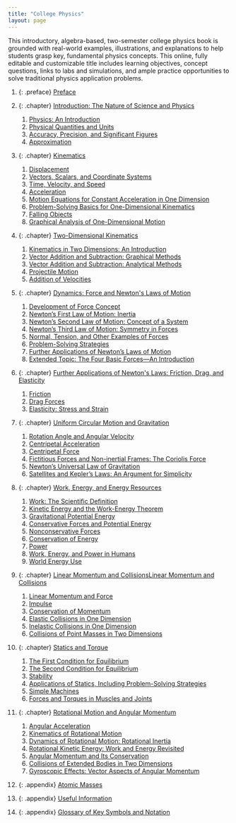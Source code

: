 ```yaml
---
title: "College Physics"
layout: page
---
```



<div data-type="abstract">
This introductory, algebra-based, two-semester college physics book is grounded with real-world examples, illustrations, and explanations to help students grasp key, fundamental physics concepts. This online, fully editable and customizable title includes learning objectives, concept questions, links to labs and simulations, and ample practice opportunities to solve traditional physics application problems.
</div>

1.  {: .preface} [Preface](contents/m42955.md)
2.  {: .chapter} [Introduction: The Nature of Science and Physics](contents/m42119.md)
    1.  [Physics: An Introduction](contents/m42092.md)
    2.  [Physical Quantities and Units](contents/m42091.md)
    3.  [Accuracy, Precision, and Significant Figures](contents/m42120.md)
    4.  [Approximation](contents/m42121.md)

3.  {: .chapter} [Kinematics](contents/m42122.md)
    1.  [Displacement](contents/m42033.md)
    2.  [Vectors, Scalars, and Coordinate Systems](contents/m42124.md)
    3.  [Time, Velocity, and Speed](contents/m42096.md)
    4.  [Acceleration](contents/m42100.md)
    5.  [Motion Equations for Constant Acceleration in One Dimension](contents/m42099.md)
    6.  [Problem-Solving Basics for One-Dimensional Kinematics](contents/m42125.md)
    7.  [Falling Objects](contents/m42102.md)
    8.  [Graphical Analysis of One-Dimensional Motion](contents/m42103.md)

4.  {: .chapter} [Two-Dimensional Kinematics](contents/m42126.md)
    1.  [Kinematics in Two Dimensions: An Introduction](contents/m42104.md)
    2.  [Vector Addition and Subtraction: Graphical Methods](contents/m42127.md)
    3.  [Vector Addition and Subtraction: Analytical Methods](contents/m42128.md)
    4.  [Projectile Motion](contents/m42042.md)
    5.  [Addition of Velocities](contents/m42045.md)

5.  {: .chapter} [Dynamics: Force and Newton\'s Laws of Motion](contents/m42129.md)
    1.  [Development of Force Concept](contents/m42069.md)
    2.  [Newton’s First Law of Motion: Inertia](contents/m42130.md)
    3.  [Newton’s Second Law of Motion: Concept of a System](contents/m42073.md)
    4.  [Newton’s Third Law of Motion: Symmetry in Forces](contents/m42074.md)
    5.  [Normal, Tension, and Other Examples of Forces](contents/m42075.md)
    6.  [Problem-Solving Strategies](contents/m42076.md)
    7.  [Further Applications of Newton’s Laws of Motion](contents/m42132.md)
    8.  [Extended Topic: The Four Basic Forces—An Introduction](contents/m42137.md)

6.  {: .chapter} [Further Applications of Newton\'s Laws: Friction, Drag, and Elasticity](contents/m42138.md)
    1.  [Friction](contents/m42139.md)
    2.  [Drag Forces](contents/m42080.md)
    3.  [Elasticity: Stress and Strain](contents/m42081.md)

7.  {: .chapter} [Uniform Circular Motion and Gravitation](contents/m42140.md)
    1.  [Rotation Angle and Angular Velocity](contents/m42083.md)
    2.  [Centripetal Acceleration](contents/m42084.md)
    3.  [Centripetal Force](contents/m42086.md)
    4.  [Fictitious Forces and Non-inertial Frames: The Coriolis Force](contents/m42142.md)
    5.  [Newton’s Universal Law of Gravitation](contents/m42143.md)
    6.  [Satellites and Kepler’s Laws: An Argument for Simplicity](contents/m42144.md)

8.  {: .chapter} [Work, Energy, and Energy Resources](contents/m42145.md)
    1.  [Work: The Scientific Definition](contents/m42146.md)
    2.  [Kinetic Energy and the Work-Energy Theorem](contents/m42147.md)
    3.  [Gravitational Potential Energy](contents/m42148.md)
    4.  [Conservative Forces and Potential Energy](contents/m42149.md)
    5.  [Nonconservative Forces](contents/m42150.md)
    6.  [Conservation of Energy](contents/m42151.md)
    7.  [Power](contents/m42152.md)
    8.  [Work, Energy, and Power in Humans](contents/m42153.md)
    9.  [World Energy Use](contents/m42154.md)

9.  {: .chapter} [Linear Momentum and Collisions](contents/m42155.md)[Linear Momentum and Collisions](contents/m42166.md)
    1.  [Linear Momentum and Force](contents/m42156.md)
    2.  [Impulse](contents/m42159.md)
    3.  [Conservation of Momentum](contents/m42162.md)
    4.  [Elastic Collisions in One Dimension](contents/m42163.md)
    5.  [Inelastic Collisions in One Dimension](contents/m42164.md)
    6.  [Collisions of Point Masses in Two Dimensions](contents/m42165.md)

10. {: .chapter} [Statics and Torque](contents/m42167.md)
    1.  [The First Condition for Equilibrium](contents/m42170.md)
    2.  [The Second Condition for Equilibrium](contents/m42171.md)
    3.  [Stability](contents/m42172.md)
    4.  [Applications of Statics, Including Problem-Solving Strategies](contents/m42173.md)
    5.  [Simple Machines](contents/m42174.md)
    6.  [Forces and Torques in Muscles and Joints](contents/m42175.md)

11. {: .chapter} [Rotational Motion and Angular Momentum](contents/m42176.md)
    1.  [Angular Acceleration](contents/m42177.md)
    2.  [Kinematics of Rotational Motion](contents/m42178.md)
    3.  [Dynamics of Rotational Motion: Rotational Inertia](contents/m42179.md)
    4.  [Rotational Kinetic Energy: Work and Energy Revisited](contents/m42180.md)
    5.  [Angular Momentum and Its Conservation](contents/m42182.md)
    6.  [Collisions of Extended Bodies in Two Dimensions](contents/m42183.md)
    7.  [Gyroscopic Effects: Vector Aspects of Angular Momentum](contents/m42184.md)


36. {: .appendix} [Atomic Masses](contents/m42699.md)
38. {: .appendix} [Useful Information](contents/m42720.md)
39. {: .appendix} [Glossary of Key Symbols and Notation](contents/m42709.md)


